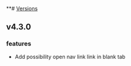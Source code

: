 **# [Versions](https://github.com/Tracktor/design-system/releases)

## v4.3.0

###  features
- Add possibility open nav link link in blank tab
